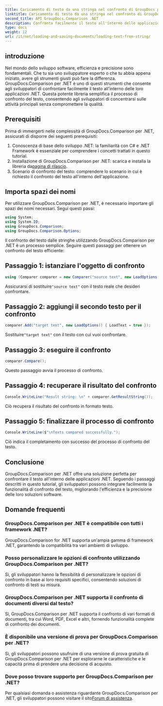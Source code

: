 ```yaml
---
title: Caricamento di testo da una stringa nel confronto di GroupDocs per .NET
linktitle: Caricamento di testo da una stringa nel confronto di GroupDocs per .NET
second_title: API GroupDocs.Comparison .NET
description: Confronta facilmente il testo all'interno delle applicazioni .NET utilizzando la libreria GroupDocs.Comparison. Migliora l'efficienza e la precisione con un'integrazione perfetta.
type: docs
weight: 12
url: /it/net/loading-and-saving-documents/loading-text-from-string/
---
```

## introduzione
Nel mondo dello sviluppo software, efficienza e precisione sono fondamentali. Che tu sia uno sviluppatore esperto o che tu abbia appena iniziato, avere gli strumenti giusti può fare la differenza. GroupDocs.Comparison per .NET è uno di questi strumenti che consente agli sviluppatori di confrontare facilmente il testo all'interno delle loro applicazioni .NET. Questa potente libreria semplifica il processo di confronto del testo, consentendo agli sviluppatori di concentrarsi sulle attività principali senza compromettere la qualità.
## Prerequisiti
Prima di immergerti nelle complessità di GroupDocs.Comparison per .NET, assicurati di disporre dei seguenti prerequisiti:
1. Conoscenza di base dello sviluppo .NET: la familiarità con C# e .NET Framework è essenziale per comprendere i concetti trattati in questo tutorial.
2.  Installazione di GroupDocs.Comparison per .NET: scarica e installa la libreria da[pagina di rilascio](https://releases.groupdocs.com/comparison/net/).
3. Scenario di confronto del testo: comprendere lo scenario in cui è richiesto il confronto del testo all'interno dell'applicazione.

## Importa spazi dei nomi
Per utilizzare GroupDocs.Comparison per .NET, è necessario importare gli spazi dei nomi necessari. Segui questi passi:

```csharp
using System;
using System.IO;
using GroupDocs.Comparison;
using GroupDocs.Comparison.Options;
```
Il confronto del testo dalle stringhe utilizzando GroupDocs.Comparison per .NET è un processo semplice. Seguire questi passaggi per ottenere un confronto del testo efficiente:
## Passaggio 1: istanziare l'oggetto di confronto
```csharp
using (Comparer comparer = new Comparer("source text", new LoadOptions() { LoadText = true }))
```
 Assicurarsi di sostituire`"source text"` con il testo reale che desideri confrontare.
## Passaggio 2: aggiungi il secondo testo per il confronto
```csharp
comparer.Add("target text", new LoadOptions() { LoadText = true });
```
 Sostituire`"target text"` con il testo con cui vuoi confrontare.
## Passaggio 3: eseguire il confronto
```csharp
comparer.Compare();
```
Questo passaggio avvia il processo di confronto.
## Passaggio 4: recuperare il risultato del confronto
```csharp
Console.WriteLine("Result string: \n" + comparer.GetResultString());
```
Ciò recupera il risultato del confronto in formato testo.
## Passaggio 5: finalizzare il processo di confronto
```csharp
Console.WriteLine($"\nTexts compared successfully.");
```
Ciò indica il completamento con successo del processo di confronto del testo.

## Conclusione
GroupDocs.Comparison per .NET offre una soluzione perfetta per confrontare il testo all'interno delle applicazioni .NET. Seguendo i passaggi descritti in questo tutorial, gli sviluppatori possono integrare facilmente la funzionalità di confronto del testo, migliorando l'efficienza e la precisione delle loro soluzioni software.
## Domande frequenti
### GroupDocs.Comparison per .NET è compatibile con tutti i framework .NET?
GroupDocs.Comparison for .NET supporta un'ampia gamma di framework .NET, garantendo la compatibilità tra vari ambienti di sviluppo.
### Posso personalizzare le opzioni di confronto utilizzando GroupDocs.Comparison per .NET?
Sì, gli sviluppatori hanno la flessibilità di personalizzare le opzioni di confronto in base ai loro requisiti specifici, consentendo soluzioni di confronto di testi su misura.
### GroupDocs.Comparison per .NET supporta il confronto di documenti diversi dal testo?
Sì, GroupDocs.Comparison per .NET supporta il confronto di vari formati di documenti, tra cui Word, PDF, Excel e altri, fornendo funzionalità complete di confronto dei documenti.
### È disponibile una versione di prova per GroupDocs.Comparison per .NET?
Sì, gli sviluppatori possono usufruire di una versione di prova gratuita di GroupDocs.Comparison per .NET per esplorarne le caratteristiche e le capacità prima di prendere una decisione di acquisto.
### Dove posso trovare supporto per GroupDocs.Comparison per .NET?
 Per qualsiasi domanda o assistenza riguardante GroupDocs.Comparison per .NET, gli sviluppatori possono visitare il sito[Forum di assistenza](https://forum.groupdocs.com/c/comparison/12).